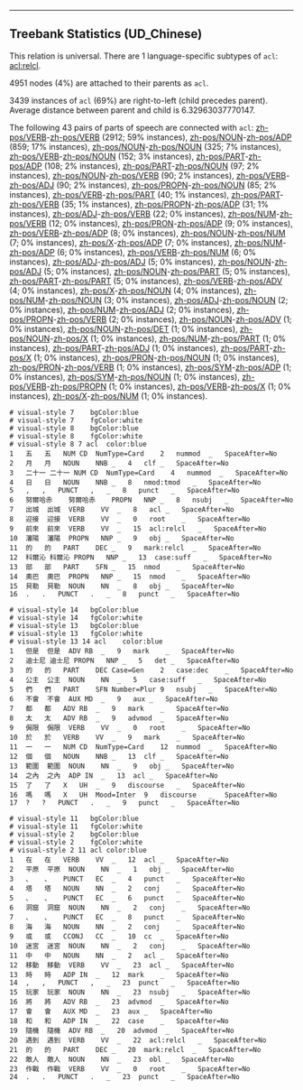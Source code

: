 

--------------------------------------------------------------------------------

## Treebank Statistics (UD_Chinese)

This relation is universal.
There are 1 language-specific subtypes of `acl`: [acl:relcl]().

4951 nodes (4%) are attached to their parents as `acl`.

3439 instances of `acl` (69%) are right-to-left (child precedes parent).
Average distance between parent and child is 6.32963037770147.

The following 43 pairs of parts of speech are connected with `acl`: [zh-pos/VERB]()-[zh-pos/VERB]() (2912; 59% instances), [zh-pos/NOUN]()-[zh-pos/ADP]() (859; 17% instances), [zh-pos/NOUN]()-[zh-pos/NOUN]() (325; 7% instances), [zh-pos/VERB]()-[zh-pos/NOUN]() (152; 3% instances), [zh-pos/PART]()-[zh-pos/ADP]() (108; 2% instances), [zh-pos/PART]()-[zh-pos/NOUN]() (97; 2% instances), [zh-pos/NOUN]()-[zh-pos/VERB]() (90; 2% instances), [zh-pos/VERB]()-[zh-pos/ADJ]() (90; 2% instances), [zh-pos/PROPN]()-[zh-pos/NOUN]() (85; 2% instances), [zh-pos/VERB]()-[zh-pos/PART]() (40; 1% instances), [zh-pos/PART]()-[zh-pos/VERB]() (35; 1% instances), [zh-pos/PROPN]()-[zh-pos/ADP]() (31; 1% instances), [zh-pos/ADJ]()-[zh-pos/VERB]() (22; 0% instances), [zh-pos/NUM]()-[zh-pos/VERB]() (12; 0% instances), [zh-pos/PRON]()-[zh-pos/ADP]() (9; 0% instances), [zh-pos/VERB]()-[zh-pos/ADP]() (8; 0% instances), [zh-pos/NOUN]()-[zh-pos/NUM]() (7; 0% instances), [zh-pos/X]()-[zh-pos/ADP]() (7; 0% instances), [zh-pos/NUM]()-[zh-pos/ADP]() (6; 0% instances), [zh-pos/VERB]()-[zh-pos/NUM]() (6; 0% instances), [zh-pos/ADJ]()-[zh-pos/ADJ]() (5; 0% instances), [zh-pos/NOUN]()-[zh-pos/ADJ]() (5; 0% instances), [zh-pos/NOUN]()-[zh-pos/PART]() (5; 0% instances), [zh-pos/PART]()-[zh-pos/PART]() (5; 0% instances), [zh-pos/VERB]()-[zh-pos/ADV]() (4; 0% instances), [zh-pos/X]()-[zh-pos/NOUN]() (4; 0% instances), [zh-pos/NUM]()-[zh-pos/NOUN]() (3; 0% instances), [zh-pos/ADJ]()-[zh-pos/NOUN]() (2; 0% instances), [zh-pos/NUM]()-[zh-pos/ADJ]() (2; 0% instances), [zh-pos/PROPN]()-[zh-pos/VERB]() (2; 0% instances), [zh-pos/NOUN]()-[zh-pos/ADV]() (1; 0% instances), [zh-pos/NOUN]()-[zh-pos/DET]() (1; 0% instances), [zh-pos/NOUN]()-[zh-pos/X]() (1; 0% instances), [zh-pos/NUM]()-[zh-pos/PART]() (1; 0% instances), [zh-pos/PART]()-[zh-pos/ADJ]() (1; 0% instances), [zh-pos/PART]()-[zh-pos/X]() (1; 0% instances), [zh-pos/PRON]()-[zh-pos/NOUN]() (1; 0% instances), [zh-pos/PRON]()-[zh-pos/VERB]() (1; 0% instances), [zh-pos/SYM]()-[zh-pos/ADP]() (1; 0% instances), [zh-pos/SYM]()-[zh-pos/NOUN]() (1; 0% instances), [zh-pos/VERB]()-[zh-pos/PROPN]() (1; 0% instances), [zh-pos/VERB]()-[zh-pos/X]() (1; 0% instances), [zh-pos/X]()-[zh-pos/NUM]() (1; 0% instances).


~~~ conllu
# visual-style 7	bgColor:blue
# visual-style 7	fgColor:white
# visual-style 8	bgColor:blue
# visual-style 8	fgColor:white
# visual-style 8 7 acl	color:blue
1	五	五	NUM	CD	NumType=Card	2	nummod	_	SpaceAfter=No
2	月	月	NOUN	NNB	_	4	clf	_	SpaceAfter=No
3	二十一	二十一	NUM	CD	NumType=Card	4	nummod	_	SpaceAfter=No
4	日	日	NOUN	NNB	_	8	nmod:tmod	_	SpaceAfter=No
5	,	,	PUNCT	,	_	8	punct	_	SpaceAfter=No
6	努爾哈赤	努爾哈赤	PROPN	NNP	_	8	nsubj	_	SpaceAfter=No
7	出城	出城	VERB	VV	_	8	acl	_	SpaceAfter=No
8	迎接	迎接	VERB	VV	_	0	root	_	SpaceAfter=No
9	前來	前來	VERB	VV	_	15	acl:relcl	_	SpaceAfter=No
10	瀋陽	瀋陽	PROPN	NNP	_	9	obj	_	SpaceAfter=No
11	的	的	PART	DEC	_	9	mark:relcl	_	SpaceAfter=No
12	科爾沁	科爾沁	PROPN	NNP	_	13	case:suff	_	SpaceAfter=No
13	部	部	PART	SFN	_	15	nmod	_	SpaceAfter=No
14	奧巴	奧巴	PROPN	NNP	_	15	nmod	_	SpaceAfter=No
15	貝勒	貝勒	NOUN	NN	_	8	obj	_	SpaceAfter=No
16	.	.	PUNCT	.	_	8	punct	_	SpaceAfter=No

~~~


~~~ conllu
# visual-style 14	bgColor:blue
# visual-style 14	fgColor:white
# visual-style 13	bgColor:blue
# visual-style 13	fgColor:white
# visual-style 13 14 acl	color:blue
1	但是	但是	ADV	RB	_	9	mark	_	SpaceAfter=No
2	迪士尼	迪士尼	PROPN	NNP	_	5	det	_	SpaceAfter=No
3	的	的	PART	DEC	Case=Gen	2	case:dec	_	SpaceAfter=No
4	公主	公主	NOUN	NN	_	5	case:suff	_	SpaceAfter=No
5	們	們	PART	SFN	Number=Plur	9	nsubj	_	SpaceAfter=No
6	不會	不會	AUX	MD	_	9	aux	_	SpaceAfter=No
7	都	都	ADV	RB	_	9	mark	_	SpaceAfter=No
8	太	太	ADV	RB	_	9	advmod	_	SpaceAfter=No
9	侷限	侷限	VERB	VV	_	0	root	_	SpaceAfter=No
10	於	於	VERB	VV	_	9	mark	_	SpaceAfter=No
11	一	一	NUM	CD	NumType=Card	12	nummod	_	SpaceAfter=No
12	個	個	NOUN	NNB	_	13	clf	_	SpaceAfter=No
13	範圍	範圍	NOUN	NN	_	9	obj	_	SpaceAfter=No
14	之內	之內	ADP	IN	_	13	acl	_	SpaceAfter=No
15	了	了	X	UH	_	9	discourse	_	SpaceAfter=No
16	嗎	嗎	X	UH	Mood=Inter	9	discourse	_	SpaceAfter=No
17	?	?	PUNCT	.	_	9	punct	_	SpaceAfter=No

~~~


~~~ conllu
# visual-style 11	bgColor:blue
# visual-style 11	fgColor:white
# visual-style 2	bgColor:blue
# visual-style 2	fgColor:white
# visual-style 2 11 acl	color:blue
1	在	在	VERB	VV	_	12	acl	_	SpaceAfter=No
2	平原	平原	NOUN	NN	_	1	obj	_	SpaceAfter=No
3	、	、	PUNCT	EC	_	4	punct	_	SpaceAfter=No
4	塔	塔	NOUN	NN	_	2	conj	_	SpaceAfter=No
5	、	、	PUNCT	EC	_	6	punct	_	SpaceAfter=No
6	洞窟	洞窟	NOUN	NN	_	2	conj	_	SpaceAfter=No
7	、	、	PUNCT	EC	_	8	punct	_	SpaceAfter=No
8	海	海	NOUN	NN	_	2	conj	_	SpaceAfter=No
9	或	或	CCONJ	CC	_	10	cc	_	SpaceAfter=No
10	迷宮	迷宮	NOUN	NN	_	2	conj	_	SpaceAfter=No
11	中	中	NOUN	NN	_	2	acl	_	SpaceAfter=No
12	移動	移動	VERB	VV	_	23	acl	_	SpaceAfter=No
13	時	時	ADP	IN	_	12	mark	_	SpaceAfter=No
14	,	,	PUNCT	,	_	23	punct	_	SpaceAfter=No
15	玩家	玩家	NOUN	NN	_	23	nsubj	_	SpaceAfter=No
16	將	將	ADV	RB	_	23	advmod	_	SpaceAfter=No
17	會	會	AUX	MD	_	23	aux	_	SpaceAfter=No
18	和	和	ADP	IN	_	22	case	_	SpaceAfter=No
19	隨機	隨機	ADV	RB	_	20	advmod	_	SpaceAfter=No
20	遇到	遇到	VERB	VV	_	22	acl:relcl	_	SpaceAfter=No
21	的	的	PART	DEC	_	20	mark:relcl	_	SpaceAfter=No
22	敵人	敵人	NOUN	NN	_	23	obl	_	SpaceAfter=No
23	作戰	作戰	VERB	VV	_	0	root	_	SpaceAfter=No
24	.	.	PUNCT	.	_	23	punct	_	SpaceAfter=No

~~~


